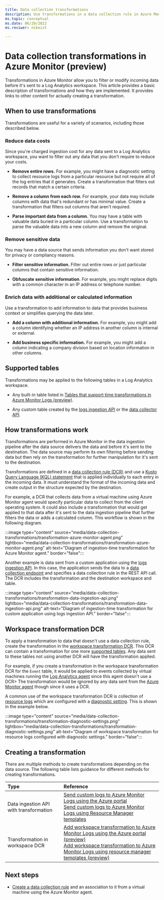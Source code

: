 ```yaml
---
title: Data collection transformations
description: Use transformations in a data collection rule in Azure Monitor to filter and modify incoming data.
ms.topic: conceptual
ms.date: 06/29/2022
ms.reviwer: nikeist

---
```


# Data collection transformations in Azure Monitor (preview)
Transformations in Azure Monitor allow you to filter or modify incoming data before it's sent to a Log Analytics workspace. This article provides a basic description of transformations and how they are implemented. It provides links to other content for actually creating a transformation.

## When to use transformations
Transformations are useful for a variety of scenarios, including those described below. 

### Reduce data costs
Since you're charged ingestion cost for any data sent to a Log Analytics workspace, you want to filter out any data that you don't require to reduce your costs.

- **Remove entire rows.** For example, you might have a diagnostic setting to collect resource logs from a particular resource but not require all of the log entries that it generates. Create a transformation that filters out records that match a certain criteria. 

- **Remove a column from each row.** For example, your data may include columns with data that's redundant or has minimal value. Create a transformation that filters out columns that aren't required.

- **Parse important data from a column.** You may have a table with valuable data buried in a particular column. Use a transformation to parse the valuable data into a new column and remove the original.


### Remove sensitive data
You may have a data source that sends information you don't want stored for privacy or compliancy reasons.

- **Filter sensitive information.** Filter out entire rows or just particular columns that contain sensitive information.
 
- **Obfuscate sensitive information**. For example, you might replace digits with a common character in an IP address or telephone number.


### Enrich data with additional or calculated information
Use a transformation to add information to data that provides business context or simplifies querying the data later.

- **Add a column with additional information.** For example, you might add a column identifying whether an IP address in another column is internal or external.

- **Add business specific information.** For example, you might add a column indicating a company division based on location information in other columns. 

## Supported tables
Transformations may be applied to the following tables in a Log Analytics workspace. 

- Any built-in table listed in [Tables that support time transformations in Azure Monitor Logs (preview)](../logs/tables-feature-support.md).

- Any custom table created by the [logs ingestion API](../logs/logs-ingestion-api-overview.md) or the [data collector API](../logs/data-collector-api.md).


## How transformations work
Transformations are performed in Azure Monitor in the data ingestion pipeline after the data source delivers the data and before it's sent to the destination. The data source may perform its own filtering before sending data but then rely on the transformation for further manipulation for it's sent to the destination.

Transformations are defined in a [data collection rule (DCR)](data-collection-rule-overview.md) and use a [Kusto Query Language (KQL) statement](data-collection-transformations-structure.md) that is applied individually to each entry in the incoming data. It must understand the format of the incoming data and create output in the structure expected by the destination.

For example, a DCR that collects data from a virtual machine using Azure Monitor agent would specify particular data to collect from the client operating system. It could also include a transformation that would get applied to that data after it's sent to the data ingestion pipeline that further filters the data or adds a calculated column. This workflow is shown in the following diagram.

:::image type="content" source="media/data-collection-transformations/transformation-azure-monitor-agent.png" lightbox="media/data-collection-transformations/transformation-azure-monitor-agent.png" alt-text="Diagram of ingestion-time transformation for Azure Monitor agent." border="false":::

Another example is data sent from a custom application using the [logs ingestion API](../logs/logs-ingestion-api-overview.md). In this case, the application sends the data to a [data collection endpoint](data-collection-endpoint-overview.md) and specifies a data collection rule in the REST API call. The DCR includes the transformation and the destination workspace and table.

:::image type="content" source="media/data-collection-transformations/transformation-data-ingestion-api.png" lightbox="media/data-collection-transformations/transformation-data-ingestion-api.png" alt-text="Diagram of ingestion-time transformation for custom application using logs ingestion API." border="false":::

## Workspace transformation DCR

To apply a transformation to data that doesn't use a data collection rule, create the transformation in the [workspace transformation DCR](data-collection-rule-overview.md#types-of-data-collection-rules). This DCR can contain a transformation for one more [supported tables](../logs/tables-feature-support.md). Any data sent to these tables not using another DCR will have the transformation applied. 

For example, if you create a transformation in the workspace transformation DCR for the `Event` table, it would be applied to events collected by virtual machines running the [Log Analytics agent](../agents/log-analytics-agent.md) since this agent doesn't use a DCR> The transformation would be ignored by any data sent from the [Azure Monitor agent](../agents/azure-monitor-agent-overview.md) though since it uses a DCR.

A common use of the workspace transformation DCR is collection of [resource logs](resource-logs.md) which are configured with a [diagnostic setting](diagnostic-settings.md). This is shown in the example below. 

:::image type="content" source="media/data-collection-transformations/transformation-diagnostic-settings.png" lightbox="media/data-collection-transformations/transformation-diagnostic-settings.png" alt-text="Diagram of workspace transformation for resource logs configured with diagnostic settings." border="false":::

## Creating a transformation
There are multiple methods to create transformations depending on the data source. The following table lists guidance for different methods for creating transformations. 

| Type | Reference |
|:---|:---|
| Data ingestion API with transformation | [Send custom logs to Azure Monitor Logs using the Azure portal](../logs/tutorial-data-ingestion-portal.md)<br>[Send custom logs to Azure Monitor Logs using Resource Manager templates](../logs/tutorial-data-ingestion-api.md) |
| Transformation in workspace DCR | [Add workspace transformation to Azure Monitor Logs using the Azure portal (preview)](../logs/tutorial-workspace-transformations-portal.md)<br>[Add workspace transformation to Azure Monitor Logs using resource manager templates (preview)](../logs/tutorial-workspace-transformations-api.md)


## Next steps

- [Create a data collection rule](../agents/data-collection-rule-azure-monitor-agent.md) and an association to it from a virtual machine using the Azure Monitor agent.
